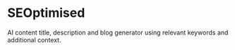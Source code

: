 # SEOptimised
AI content title, description and blog generator using relevant keywords and additional context.
